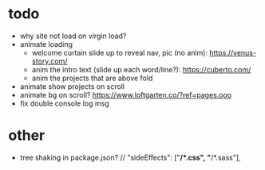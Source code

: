 # todo
- why site not load on virgin load?
- animate loading
  - welcome curtain slide up to reveal nav, pic (no anim): https://venus-story.com/
  - anim the intro text (slide up each word/line?): https://cuberto.com/
  - anim the projects that are above fold
- animate show projects on scroll
- animate bg on scroll? https://www.loftgarten.co/?ref=pages.ooo
- fix double console log msg

# other
- tree shaking in package.json?
  // "sideEffects": ["**/*.css", "**/*.sass"],

